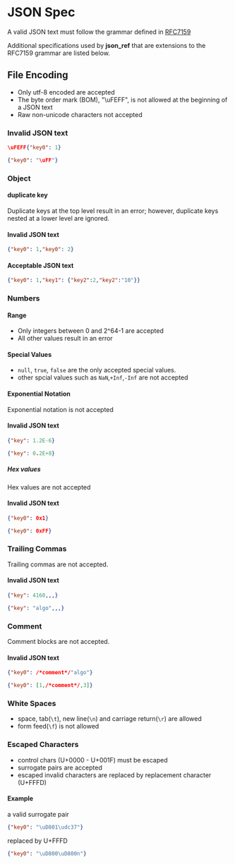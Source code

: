 <!-- markdownlint-disable MD024 -->

# JSON Spec

A valid JSON text must follow the grammar defined in [RFC7159](https://www.rfc-editor.org/rfc/rfc7159.html)

Additional specifications used by **json_ref** that are extensions to the RFC7159 grammar are listed below.

## File Encoding

- Only utf-8 encoded are accepted
- The byte order mark (BOM), "\uFEFF", is not allowed at the beginning of a JSON text
- Raw non-unicode characters not accepted

### Invalid JSON text

```json
\uFEFF{"key0": 1}
```

```json
{"key0": "\uFF"}
```

### Object

#### duplicate key

Duplicate keys at the top level result in an error; however, duplicate keys nested at a lower level are ignored.

#### Invalid JSON text

```json
{"key0": 1,"key0": 2}
```

#### Acceptable JSON text

```json
{"key0": 1,"key1": {"key2":2,"key2":"10"}}
```

### Numbers

#### Range

- Only integers between 0 and 2^64-1 are accepted
- All other values result in an error

#### Special Values

- `null`, `true`, `false` are the only accepted special values.
- other spcial values such as `NaN`,`+Inf`,`-Inf` are not accepted

#### Exponential Notation

Exponential notation is not accepted

#### Invalid JSON text

```json
{"key": 1.2E-6}
```

```json
{"key": 0.2E+8}
```

##### Hex values

Hex values are not accepted

#### Invalid JSON text

```json
{"key0": 0x1}
```

```json
{"key0": 0xFF}
```

### Trailing Commas

Trailing commas are not accepted.

#### Invalid JSON text

```json
{"key": 4160,,,}
```

```json
{"key": "algo",,,}
```

### Comment

Comment blocks are not accepted.

#### Invalid JSON text

```json
{"key0": /*comment*/"algo"}
```

```json
{"key0": [1,/*comment*/,3]}
```

### White Spaces

- space, tab(`\t`), new line(`\n`) and carriage return(`\r`) are allowed
- form feed(`\f`) is not allowed

### Escaped Characters

- control chars (U+0000 - U+001F) must be escaped
- surrogate pairs are accepted
- escaped invalid characters are replaced by replacement character (U+FFFD)

#### Example

a valid surrogate pair

```json
{"key0": "\uD801\udc37"}
```

replaced by U+FFFD

```json
{"key0": "\uD800\uD800n"}
```
